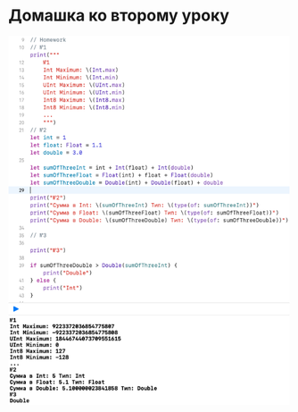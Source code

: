 # Домашка ко второму уроку
![Screeen](https://github.com/jykaswift/Skutarenko/blob/master/Lesson%202%20Data%20types/Снимок%20экрана%202023-08-15%20в%2020.27.09.png?raw=true)
